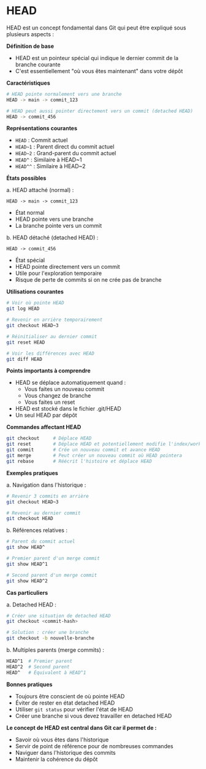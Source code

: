# HEAD

HEAD est un concept fondamental dans Git qui peut être expliqué sous plusieurs aspects :

**Définition de base** 

- HEAD est un pointeur spécial qui indique le dernier commit de la branche courante
- C'est essentiellement "où vous êtes maintenant" dans votre dépôt

**Caractéristiques** 

```bash
# HEAD pointe normalement vers une branche
HEAD -> main -> commit_123

# HEAD peut aussi pointer directement vers un commit (detached HEAD)
HEAD -> commit_456
```

**Représentations courantes** 

- `HEAD` : Commit actuel
- `HEAD~1` : Parent direct du commit actuel
- `HEAD~2` : Grand-parent du commit actuel
- `HEAD^` : Similaire à HEAD~1
- `HEAD^^` : Similaire à HEAD~2

**États possibles** 

a. HEAD attaché (normal) :
```
HEAD -> main -> commit_123
```
- État normal
- HEAD pointe vers une branche
- La branche pointe vers un commit

b. HEAD détaché (detached HEAD) :
```
HEAD -> commit_456
```
- État spécial
- HEAD pointe directement vers un commit
- Utile pour l'exploration temporaire
- Risque de perte de commits si on ne crée pas de branche

**Utilisations courantes** 

```bash
# Voir où pointe HEAD
git log HEAD

# Revenir en arrière temporairement
git checkout HEAD~3

# Réinitialiser au dernier commit
git reset HEAD

# Voir les différences avec HEAD
git diff HEAD
```

**Points importants à comprendre** 

- HEAD se déplace automatiquement quand :
  * Vous faites un nouveau commit
  * Vous changez de branche
  * Vous faites un reset
- HEAD est stocké dans le fichier .git/HEAD
- Un seul HEAD par dépôt

**Commandes affectant HEAD** 

```bash
git checkout     # Déplace HEAD
git reset        # Déplace HEAD et potentiellement modifie l'index/working directory
git commit       # Crée un nouveau commit et avance HEAD
git merge        # Peut créer un nouveau commit où HEAD pointera
git rebase       # Réécrit l'histoire et déplace HEAD
```

**Exemples pratiques** 

a. Navigation dans l'historique :
```bash
# Revenir 3 commits en arrière
git checkout HEAD~3

# Revenir au dernier commit
git checkout HEAD
```

b. Références relatives :
```bash
# Parent du commit actuel
git show HEAD^

# Premier parent d'un merge commit
git show HEAD^1

# Second parent d'un merge commit
git show HEAD^2
```

**Cas particuliers** 

a. Detached HEAD :
```bash
# Créer une situation de detached HEAD
git checkout <commit-hash>

# Solution : créer une branche
git checkout -b nouvelle-branche
```

b. Multiples parents (merge commits) :
```bash
HEAD^1  # Premier parent
HEAD^2  # Second parent
HEAD^   # Équivalent à HEAD^1
```

**Bonnes pratiques** 

- Toujours être conscient de où pointe HEAD
- Éviter de rester en état detached HEAD
- Utiliser `git status` pour vérifier l'état de HEAD
- Créer une branche si vous devez travailler en detached HEAD

**Le concept de HEAD est central dans Git car il permet de :**

- Savoir où vous êtes dans l'historique
- Servir de point de référence pour de nombreuses commandes
- Naviguer dans l'historique des commits
- Maintenir la cohérence du dépôt